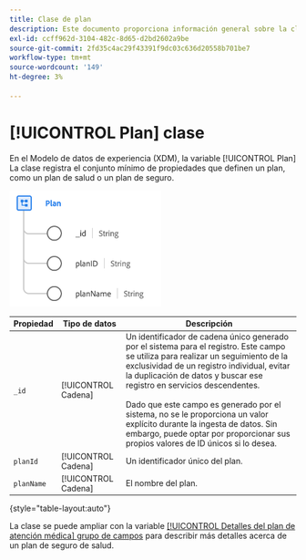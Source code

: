```yaml
---
title: Clase de plan
description: Este documento proporciona información general sobre la clase Plan en el modelo de datos de experiencia (XDM).
exl-id: ccff962d-3104-482c-8d65-d2bd2602a9be
source-git-commit: 2fd35c4ac29f43391f9dc03c636d20558b701be7
workflow-type: tm+mt
source-wordcount: '149'
ht-degree: 3%

---
```


# [!UICONTROL Plan] clase

En el Modelo de datos de experiencia (XDM), la variable [!UICONTROL Plan] La clase registra el conjunto mínimo de propiedades que definen un plan, como un plan de salud o un plan de seguro.

![Estructura de clase](../images/classes/plan.png)

| Propiedad | Tipo de datos | Descripción |
| --- | --- | --- |
| `_id` | [!UICONTROL Cadena] | Un identificador de cadena único generado por el sistema para el registro. Este campo se utiliza para realizar un seguimiento de la exclusividad de un registro individual, evitar la duplicación de datos y buscar ese registro en servicios descendentes.<br><br>Dado que este campo es generado por el sistema, no se le proporciona un valor explícito durante la ingesta de datos. Sin embargo, puede optar por proporcionar sus propios valores de ID únicos si lo desea. |
| `planId` | [!UICONTROL Cadena] | Un identificador único del plan. |
| `planName` | [!UICONTROL Cadena] | El nombre del plan. |

{style="table-layout:auto"}

La clase se puede ampliar con la variable [[!UICONTROL Detalles del plan de atención médica] grupo de campos](../field-groups/plan/healthcare-plan-details.md) para describir más detalles acerca de un plan de seguro de salud.
